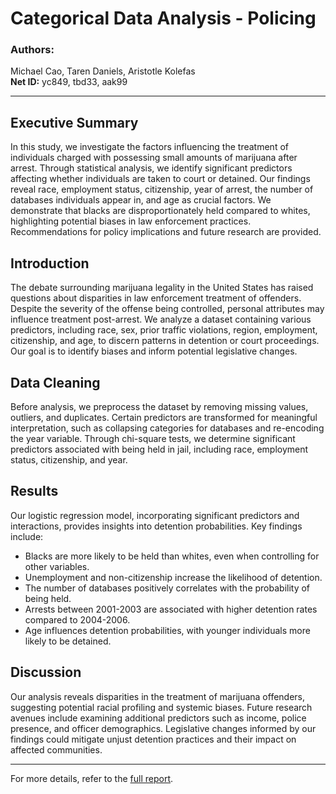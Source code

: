 # Categorical Data Analysis - Policing

### Authors:
Michael Cao, Taren Daniels, Aristotle Kolefas  
**Net ID:** yc849, tbd33, aak99  

---

## Executive Summary

In this study, we investigate the factors influencing the treatment of individuals charged with possessing small amounts of marijuana after arrest. Through statistical analysis, we identify significant predictors affecting whether individuals are taken to court or detained. Our findings reveal race, employment status, citizenship, year of arrest, the number of databases individuals appear in, and age as crucial factors. We demonstrate that blacks are disproportionately held compared to whites, highlighting potential biases in law enforcement practices. Recommendations for policy implications and future research are provided.

## Introduction

The debate surrounding marijuana legality in the United States has raised questions about disparities in law enforcement treatment of offenders. Despite the severity of the offense being controlled, personal attributes may influence treatment post-arrest. We analyze a dataset containing various predictors, including race, sex, prior traffic violations, region, employment, citizenship, and age, to discern patterns in detention or court proceedings. Our goal is to identify biases and inform potential legislative changes.

## Data Cleaning

Before analysis, we preprocess the dataset by removing missing values, outliers, and duplicates. Certain predictors are transformed for meaningful interpretation, such as collapsing categories for databases and re-encoding the year variable. Through chi-square tests, we determine significant predictors associated with being held in jail, including race, employment status, citizenship, and year.

## Results

Our logistic regression model, incorporating significant predictors and interactions, provides insights into detention probabilities. Key findings include:

- Blacks are more likely to be held than whites, even when controlling for other variables.
- Unemployment and non-citizenship increase the likelihood of detention.
- The number of databases positively correlates with the probability of being held.
- Arrests between 2001-2003 are associated with higher detention rates compared to 2004-2006.
- Age influences detention probabilities, with younger individuals more likely to be detained.

## Discussion

Our analysis reveals disparities in the treatment of marijuana offenders, suggesting potential racial profiling and systemic biases. Future research avenues include examining additional predictors such as income, police presence, and officer demographics. Legislative changes informed by our findings could mitigate unjust detention practices and their impact on affected communities.

---

For more details, refer to the [full report](https://github.com/mic-cao/Policing/blob/main/Written%20Report.pdf).
